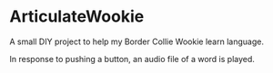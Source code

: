 # ArticulateWookie

A small DIY project to help my Border Collie Wookie learn language.

In response to pushing a button, an audio file of a word is played.